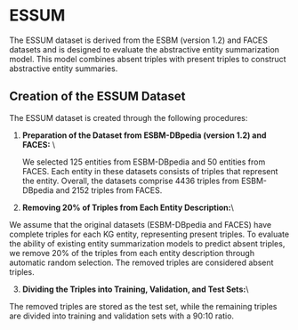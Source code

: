# ESSUM
The ESSUM dataset is derived from the ESBM (version 1.2) and FACES datasets and is designed to evaluate the abstractive entity summarization model. This model combines absent triples with present triples to construct abstractive entity summaries.

## Creation of the ESSUM Dataset
The ESSUM dataset is created through the following procedures:

1. **Preparation of the Dataset from ESBM-DBpedia (version 1.2) and FACES:** \\

   We selected 125 entities from ESBM-DBpedia and 50 entities from FACES. Each entity in these datasets consists of triples that represent the entity. Overall, the datasets comprise 4436 triples from ESBM-DBpedia and 2152 triples from FACES.  

2. **Removing 20% of Triples from Each Entity Description:**\\

We assume that the original datasets (ESBM-DBpedia and FACES) have complete triples for each KG entity, representing present triples. To evaluate the ability of existing entity summarization models to predict absent triples, we remove 20% of the triples from each entity description through automatic random selection. The removed triples are considered absent triples.

3. **Dividing the Triples into Training, Validation, and Test Sets:**\\

The removed triples are stored as the test set, while the remaining triples are divided into training and validation sets with a 90:10 ratio.